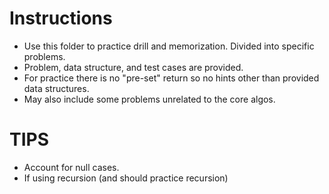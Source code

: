 # Instructions #
- Use this folder to practice drill and memorization. Divided into specific problems.
- Problem, data structure, and test cases are provided.
- For practice there is no "pre-set" return so no hints other than provided data structures.
- May also include some problems unrelated to the core algos.

# TIPS #
- Account for null cases.
- If using recursion (and should practice recursion)
